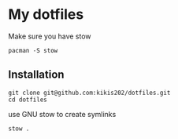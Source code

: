 # My dotfiles

Make sure you have stow

```
pacman -S stow
```

## Installation
```
git clone git@github.com:kikis202/dotfiles.git
cd dotfiles
```

use GNU stow to create symlinks
```
stow .
```
